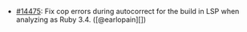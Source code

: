 * [#14475](https://github.com/rubocop/rubocop/issues/14475): Fix cop errors during autocorrect for the build in LSP when analyzing as Ruby 3.4. ([@earlopain][])
